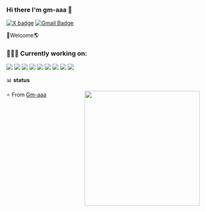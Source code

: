 
### Hi there I'm gm-aaa :lemon:

[![X badge](https://img.shields.io/badge/-X\twitter-c14438?style=flat-square&logo=x&logoColor=white)](https://x.com/GmasterMM)
[![Gmail Badge](https://img.shields.io/badge/-gmail-c14438?style=flat-square&logo=Gmail&logoColor=white&link=mailto:houshuai0816@gmail.com)](mailto:gmasterm1m@gmail.com)

🚀Welcome🌎
### 👨🏻‍💻 Currently working on:


<a src="https://vuejs.org/"><img src="https://img.icons8.com/color/48/000000/vue-js.png"/></a>
<a src="https://nodejs.org/"><img src="https://img.icons8.com/color/48/000000/nodejs.png"/></a>
<a src="https://www.mysql.com/"><img src="https://img.icons8.com/color/48/000000/mysql.png"/></a>
<a src="https://www.docker.com/"><img src="https://img.icons8.com/color/48/000000/docker.png"/></a>
<a src="https://www.npmjs.com/"><img src="https://img.icons8.com/color/48/000000/npm.png"/></a>
<a src="https://github.com/"><img src="https://img.icons8.com/color/48/000000/github--v1.png"/></a>
<a src="https://www.javascript.com/"><img src="https://img.icons8.com/color/48/000000/javascript.png"/></a>
<a src="https://www.w3schools.com/css/"><img src="https://img.icons8.com/color/48/000000/css3.png"/></a>
<a src="https://www.w3schools.com/html/"><img src="https://img.icons8.com/color/48/000000/html-5.png"/></a>

📊 **status**

<img align='right'   width="300" src="https://github-readme-stats.vercel.app/api?username=Gm-aaa&show_icons=true&title_color=fff&icon_color=79ff97&text_color=9f9f9f&bg_color=151515">


⭐️ From [Gm-aaa](https://github.com/Gm-aaa)
